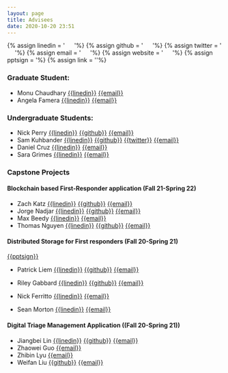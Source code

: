 ```yaml
---
layout: page
title: Advisees
date: 2020-10-20 23:51
---
```

{% assign linedin = ' &emsp; <i class="fa fa-linkedin"></i>'%}
{% assign github = ' &emsp; <i class="fa fa-github"></i>'%}
{% assign twitter = ' &emsp; <i class="fa fa-twitter"></i>'%}
{% assign email = ' &emsp; <i class="fa fa-envelope-o"></i>'%}
{% assign website = ' &emsp; <i class="fa fa-globe"></i>'%}
{% assign pptsign =  <i class="fa fa-file-powerpoint-o"></i>'%}
{% assign link = '<i class="fa fa-link"></i>'%}




### Graduate Student:
- Monu Chaudhary	[{{linedin}}](https://www.linkedin.com/in/monu-chaudhary/)				[{{email}}](mailto:chaudhm3@miamioh.edu)
- Angela Famera [{{linedin}}](https://www.linkedin.com/in/angelafamera/)				[{{email}}](mailto:fameraag@miamioh.edu)

### Undergraduate Students:
- Nick Perry	[{{linedin}}](https://www.linkedin.com/in/nicholas-a-perry)	[{{github}}](https://github.com/nick-perry14)			[{{email}}](mailto:perryna4@miamioh.edu)
- Sam Kuhbander	[{{linedin}}](https://www.linkedin.com/in/samuel-kuhbander/)	[{{github}}](https://github.com/samkuhbander)		[{{twitter}}](https://twitter.com/KuhbanderSam)	[{{email}}](mailto:kuhbansc@miamioh.edu)
- Daniel Cruz	[{{linedin}}](https://www.linkedin.com/in/daniel-g-cruz)	[{{email}}](mailto:cruzdg@miamioh.edu)
- Sara Grimes	[{{linedin}}](https://www.linkedin.com/in/sara-grimes-9a09661a5)				[{{email}}](mailto:grimessi@miamioh.edu)


### Capstone Projects
#### Blockchain based First-Responder application (Fall 21-Spring 22)
- Zach Katz	[{{linedin}}](https://www.linkedin.com/in/zach-katz-32101019a)	[{{github}}](https://GitHub.com/zakatz)			[{{email}}](mailto:katzza@miamioh.edu)
- Jorge Nadjar	[{{linedin}}](https://www.linkedin.com/in/jorge-nadjar/)	[{{github}}](https://github.com/jorgenadjar)			[{{email}}](mailto:nadjarjn@miamioh.edu)
- Max Beedy	[{{linedin}}](https://www.linkedin.com/in/max-beedy-a04332224/)			[{{email}}](mailto:beedyml@miamioh.edu)
- Thomas  Nguyen	[{{linedin}}](https://www.linkedin.com/in/nguyen-thomas-khoa/)	[{{github}}](https://github.com/khoakazy12345)  [{{email}}](mailto:nguyenk7@miamioh.edu)


#### Distributed Storage for First responders (Fall 20-Spring 21)
[{{pptsign}}](ppt/2021_distributed_storage.pptx)

- Patrick Liem  [{{linedin}}](https://www.linkedin.com/in/patrick-liem/)     [{{github}}](https://github.com/patrickliem)  [{{email}}](mailto:patrickliem00@gmail.com)

- Riley Gabbard [{{linedin}}](https://www.linkedin.com/in/riley-gabbard-b01878130)     [{{github}}](https://github.com/RileyGabbard) [{{email}}](mailto:rileygabbard@gmail.com)

- Nick Ferritto  [{{linedin}}](https://www.linkedin.com/in/nick-ferritto-7509a1171/) [{{email}}](mailto:nferritto@att.net)

- Sean Morton [{{linedin}}](https://www.linkedin.com/in/sean-morton-66685116b/)   [{{email}}](mailto:smorton684@gmail.com)


#### Digital Triage Management Application ((Fall 20-Spring 21))
- Jiangbei Lin [{{linedin}}](https:/www.linkedin.com/in/jiangbei-lin-085aa81b9)     [{{github}}](https://github.com/linj16) [{{email}}](mailto:1072112733@qq.com)
- Zhaowei Guo [{{email}}](mailto:guoz20@miamioh.edu)
- Zhibin Lyu [{{email}}](mailto:lyuz4@miamioh.edu)
- Weifan Liu   [{{github}}](https://github.com/weifan1999) [{{email}}](mailto:1365225174@qq.com)
